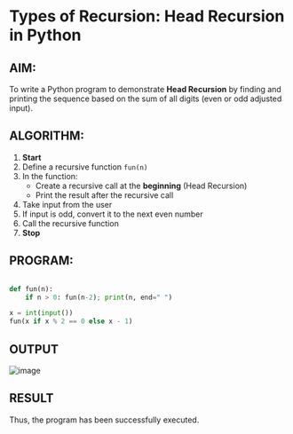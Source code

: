 #  Types of Recursion: Head Recursion in Python

##  AIM:
To write a Python program to demonstrate **Head Recursion** by finding and printing the sequence based on the sum of all digits (even or odd adjusted input).

##  ALGORITHM:

1. **Start**
2. Define a recursive function `fun(n)`
3. In the function:
   - Create a recursive call at the **beginning** (Head Recursion)
   - Print the result after the recursive call
4. Take input from the user
5. If input is odd, convert it to the next even number
6. Call the recursive function
7. **Stop**

##  PROGRAM:
```python

def fun(n):
    if n > 0: fun(n-2); print(n, end=" ")

x = int(input())
fun(x if x % 2 == 0 else x - 1)


```
## OUTPUT
![image](https://github.com/user-attachments/assets/1f2bffaf-8858-43b9-8046-6bd72aa31a11)

## RESULT
Thus, the program has been successfully executed.
